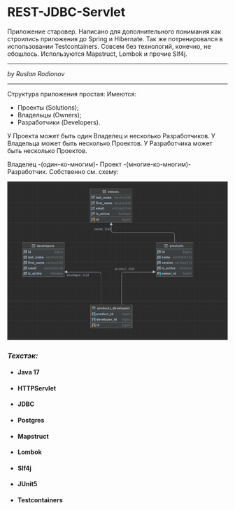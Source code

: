 # REST-JDBC-Servlet
Приложение старовер. Написано для дополнительного понимания как строились приложения до Spring и Hibernate.
Так же потренировался в использовании Testcontainers.
Совсем без технологий, конечно, не обошлось. Используются Mapstruct, Lombok и прочие Slf4j.
___


_by Ruslan Rodionov_

___
Структура приложения простая:
Имеются:
- Проекты (Solutions);
- Владельцы (Owners);
- Разработчики (Developers).

У Проекта может быть один Владелец и несколько Разработчиков.
У Владельца может быть несколько Проектов.
У Разработчика может быть несколько Проектов.

Владелец -(один-ко-многим)- Проект -(многие-ко-многим)- Разработчик.
Собственно см. схему:

![img.png](schema.png)

### _Техстэк:_
- #### Java 17
- #### HTTPServlet
- #### JDBC
- #### Postgres
- #### Mapstruct
- #### Lombok 
- #### Slf4j
- #### JUnit5
- #### Testcontainers
